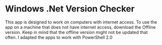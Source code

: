 # Windows .Net Version Checker
This app is designed to work on computers with internet access. To use the app on a machine that does not have internet access, download the Offline version.
Keep in mind that the offline version might not be updated that often.
I adapted the apps to work with PowerShell 2.0
